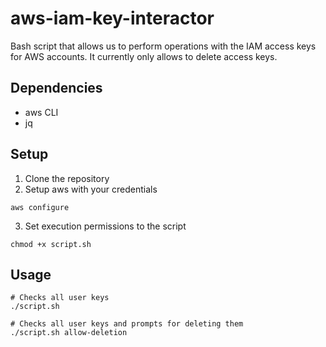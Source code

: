# aws-iam-key-interactor

Bash script that allows us to perform operations with the IAM access keys for AWS accounts.
It currently only allows to delete access keys.

## Dependencies
- aws CLI
- jq

## Setup
1. Clone the repository
2. Setup aws with your credentials
  ```
  aws configure
  ```
3. Set execution permissions to the script
  ```
  chmod +x script.sh
  ```
  
 ## Usage
 ```
 # Checks all user keys
 ./script.sh
 
 # Checks all user keys and prompts for deleting them
 ./script.sh allow-deletion
 ```

